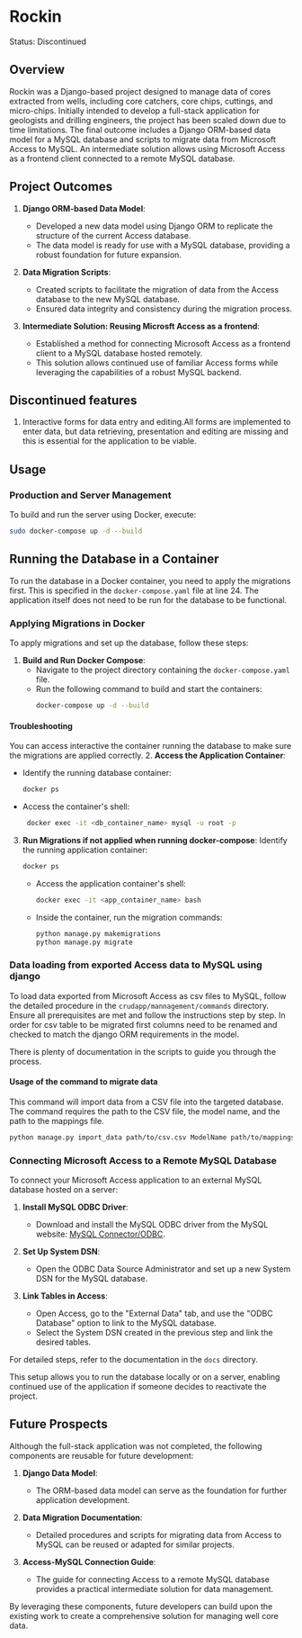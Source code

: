 # Rockin
Status: Discontinued

## Overview

Rockin was a Django-based project designed to manage data of cores extracted from wells, including core catchers, core chips, cuttings, and micro-chips. Initially intended to develop a full-stack application for geologists and drilling engineers, the project has been scaled down due to time limitations. The final outcome includes a Django ORM-based data model for a MySQL database and scripts to migrate data from Microsoft Access to MySQL. An intermediate solution allows using Microsoft Access as a frontend client connected to a remote MySQL database.

## Project Outcomes

1. **Django ORM-based Data Model**:
   - Developed a new data model using Django ORM to replicate the structure of the current Access database.
   - The data model is ready for use with a MySQL database, providing a robust foundation for future expansion.

2. **Data Migration Scripts**:
   - Created scripts to facilitate the migration of data from the Access database to the new MySQL database.
   - Ensured data integrity and consistency during the migration process.

3. **Intermediate Solution: Reusing Microsft Access as a frontend**:
   - Established a method for connecting Microsoft Access as a frontend client to a MySQL database hosted remotely.
   - This solution allows continued use of familiar Access forms while leveraging the capabilities of a robust MySQL backend.

## Discontinued features

1. Interactive forms for data entry and editing.All forms are implemented to enter data, but data retrieving, presentation and editing are missing and this is essential for the application to be viable.

## Usage

### Production and Server Management

To build and run the server using Docker, execute:

```bash
sudo docker-compose up -d --build
```

## Running the Database in a Container

To run the database in a Docker container, you need to apply the migrations first. This is specified in the `docker-compose.yaml` file at line 24. The application itself does not need to be run for the database to be functional.

### Applying Migrations in Docker

To apply migrations and set up the database, follow these steps:

1. **Build and Run Docker Compose**:
   - Navigate to the project directory containing the `docker-compose.yaml` file.
   - Run the following command to build and start the containers:
     ```bash
     docker-compose up -d --build
     ```

#### Troubleshooting
You can access interactive the container running the database to make sure the migrations are applied correctly.
2. **Access the Application Container**:
   - Identify the running database container:
     ```bash
     docker ps
     ```
   - Access the container's shell:
     ```bash
      docker exec -it <db_container_name> mysql -u root -p

     ```

3. **Run Migrations if not applied when running docker-compose**:
   Identify the running application container:
     ```bash
     docker ps
     ```
   - Access the application container's shell:
      ```bash
      docker exec -it <app_container_name> bash
      ```
   - Inside the container, run the migration commands:
     ```bash
     python manage.py makemigrations
     python manage.py migrate
     ```
### Data loading from exported Access data to MySQL using django

To load data exported from Microsoft Access as csv files to MySQL, follow the detailed procedure in the `crudapp/mannagement/commands` directory. Ensure all prerequisites are met and follow the instructions step by step. In order for csv table to be migrated first columns need to be renamed and checked to match the django ORM requirements in the model.

There is plenty of documentation in the scripts to guide you through the process.

#### Usage of the command to migrate data
This command will import data from a CSV file into the targeted database. The command requires the path to the CSV file, the model name, and the path to the mappings file.
```bash
python manage.py import_data path/to/csv.csv ModelName path/to/mappings.yaml
```
### Connecting Microsoft Access to a Remote MySQL Database
To connect your Microsoft Access application to an external MySQL database hosted on a server:

1. **Install MySQL ODBC Driver**:
   - Download and install the MySQL ODBC driver from the MySQL website: [MySQL Connector/ODBC](https://dev.mysql.com/downloads/connector/odbc/).

2. **Set Up System DSN**:
   - Open the ODBC Data Source Administrator and set up a new System DSN for the MySQL database.

3. **Link Tables in Access**:
   - Open Access, go to the "External Data" tab, and use the "ODBC Database" option to link to the MySQL database.
   - Select the System DSN created in the previous step and link the desired tables.

For detailed steps, refer to the documentation in the `docs` directory.

This setup allows you to run the database locally or on a server, enabling continued use of the application if someone decides to reactivate the project.

## Future Prospects

Although the full-stack application was not completed, the following components are reusable for future development:

1. **Django Data Model**:
   - The ORM-based data model can serve as the foundation for further application development.

2. **Data Migration Documentation**:
   - Detailed procedures and scripts for migrating data from Access to MySQL can be reused or adapted for similar projects.

3. **Access-MySQL Connection Guide**:
   - The guide for connecting Access to a remote MySQL database provides a practical intermediate solution for data management.

By leveraging these components, future developers can build upon the existing work to create a comprehensive solution for managing well core data.

